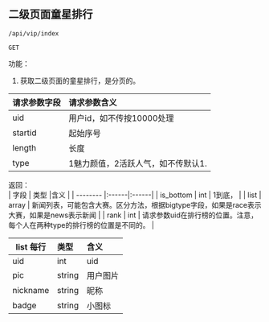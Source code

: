 
## 二级页面童星排行


~~~
/api/vip/index
~~~
~~~
GET
~~~


功能：  

1. 获取二级页面的童星排行，是分页的。  


| 请求参数字段        | 请求参数含义  |
| -------- |:------|
|uid       |  用户id，如不传按10000处理|
|startid       |  起始序号|
|length       | 长度 |
|type       | 1魅力颜值，2活跃人气，如不传默认1. |


返回：   
| 字段        | 类型 |含义  |
| -------- |:------|:------|
| is_bottom |  int   | 1到底， |
| list |  array   | 新闻列表，可能包含大赛。区分方法，根据bigtype字段，如果是race表示大赛，如果是news表示新闻 |
| rank |  int   | 请求参数uid在排行榜的位置。注意，每个人在两种type的排行榜的位置是不同的。 |


| list 每行        | 类型 |含义  |
| -------- |:------|:------|
| uid |  int   | uid |
| pic |  string   | 用户图片 |
| nickname |  string   | 昵称 |
| badge |  string   | 小图标 |








